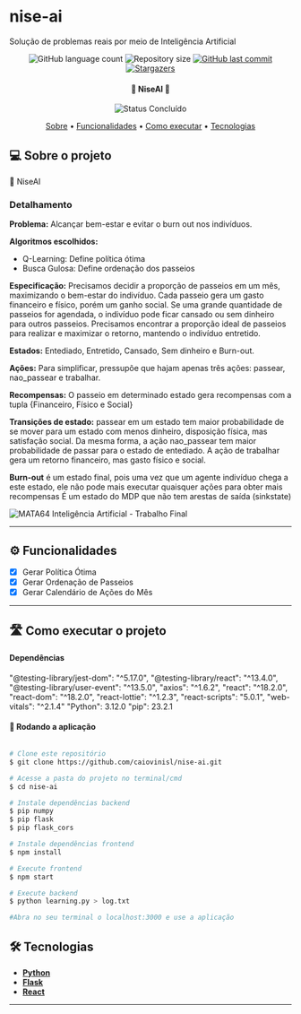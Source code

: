 # nise-ai

Solução de problemas reais por meio de Inteligência Artificial

<p align="center">
  <img alt="GitHub language count" src="https://img.shields.io/github/languages/count/caiovinisl/nise-ai?color=%2304D361">

  <img alt="Repository size" src="https://img.shields.io/github/repo-size/caiovinisl/nise-ai">
  
  <a href="https://github.com/caiovinisl/metodos-hashing/commits/main">
    <img alt="GitHub last commit" src="https://img.shields.io/github/last-commit/caiovinisl/nise-ai">
  </a>
   
   <a href="https://github.com/caiovinisl/metodos-hashing/stargazers">
    <img alt="Stargazers" src="https://img.shields.io/github/stars/caiovinisl/nise-ai?style=social">
  </a>
  
 
</p>

<h4 align="center"> 
	🚧 NiseAI 🚧
</h4>

<p align="center">
	<img alt="Status Concluído" src="https://img.shields.io/badge/STATUS-CONCLU%C3%8DDO-brightgreen">
</p>

<p align="center">
 <a href="#-sobre-o-projeto">Sobre</a> •
 <a href="#-funcionalidades">Funcionalidades</a> •
 <a href="#-como-executar-o-projeto">Como executar</a> • 
 <a href="#-tecnologias">Tecnologias</a>
</p>

## 💻 Sobre o projeto

📄 NiseAI

### Detalhamento
**Problema:** Alcançar bem-estar e evitar o burn out nos indivíduos.

**Algoritmos escolhidos:**
- Q-Learning: Define política ótima
- Busca Gulosa: Define ordenação dos passeios

**Especificação:** Precisamos decidir a proporção de passeios em um mês, maximizando o bem-estar do indivíduo. Cada passeio gera um gasto financeiro e físico, porém um ganho social. Se uma grande quantidade de passeios for agendada, o indivíduo pode ficar cansado ou sem dinheiro para outros passeios. Precisamos encontrar a proporção ideal de passeios para realizar e maximizar o retorno, mantendo o indivíduo entretido.

**Estados:** Entediado, Entretido, Cansado, Sem dinheiro e Burn-out.

**Ações:** Para simplificar, pressupõe que hajam apenas três ações: passear, nao_passear e trabalhar.

**Recompensas:** O passeio em determinado estado gera recompensas com a tupla {Financeiro, Físico e Social}

**Transições de estado:** passear em um estado tem maior probabilidade de se mover para um estado com menos dinheiro, disposição física, mas satisfação social. Da mesma forma, a ação nao_passear tem maior probabilidade de passar para o estado de entediado. A ação de trabalhar gera um retorno financeiro, mas gasto físico e social.

**Burn-out** é um estado final, pois uma vez que um agente indivíduo chega a este estado, ele não pode mais executar quaisquer ações para obter mais recompensas
É um estado do MDP que não tem arestas de saída (sinkstate) 

![MATA64 Inteligência Artificial - Trabalho Final](https://github.com/caiovinisl/nise-ai/assets/31699879/44c15e2b-a27a-450f-8992-4914e143523a)

---

## ⚙️ Funcionalidades

- [x] Gerar Política Ótima
- [x] Gerar Ordenação de Passeios
- [x] Gerar Calendário de Ações do Mês

---

## 🛣️ Como executar o projeto

#### Dependências

"@testing-library/jest-dom": "^5.17.0",
"@testing-library/react": "^13.4.0",
"@testing-library/user-event": "^13.5.0",
"axios": "^1.6.2",
"react": "^18.2.0",
"react-dom": "^18.2.0",
"react-lottie": "^1.2.3",
"react-scripts": "5.0.1",
"web-vitals": "^2.1.4"
"Python": 3.12.0
"pip": 23.2.1

#### 🎲 Rodando a aplicação

```bash

# Clone este repositório
$ git clone https://github.com/caiovinisl/nise-ai.git

# Acesse a pasta do projeto no terminal/cmd
$ cd nise-ai

# Instale dependências backend
$ pip numpy
$ pip flask
$ pip flask_cors

# Instale dependências frontend
$ npm install

# Execute frontend
$ npm start

# Execute backend
$ python learning.py > log.txt

#Abra no seu terminal o localhost:3000 e use a aplicação


```

## 🛠 Tecnologias

- **[Python](https://www.python.org/)**
- **[Flask](https://flask.palletsprojects.com/en/3.0.x/)**
- **[React](https://react.dev/)**

---
